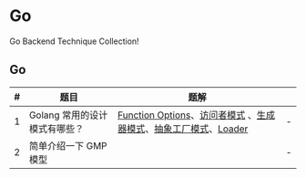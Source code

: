 # Go

Go Backend Technique Collection!

## Go

| #   | 题目                          | 题解                                                                                                                                                                                                                                                                             |     |
| --- | ----------------------------- | -------------------------------------------------------------------------------------------------------------------------------------------------------------------------------------------------------------------------------------------------------------------------------- | --- |
| 1   | Golang 常用的设计模式有哪些？ | [Function Options](./go/designPattern/option/functionOption.go)、[访问者模式](./go/designPattern/visitor/visitor.go) 、[生成器模式](./go/designPattern/builder/builder.go)、[抽象工厂模式](./go/designPattern/factory/factory.go)、[Loader](./go/designPattern/loader/loader.go) | -   |
| 2   | 简单介绍一下 GMP 模型         |                                                                                                                                                                                                                                                                                  | -   |
